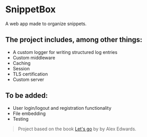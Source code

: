 # SnippetBox

A web app made to organize snippets.

## The project includes, among other things:

* A custom logger for writing structured log entries
* Custom middleware
* Caching
* Session
* TLS certification
* Custom server

## To be added:

* User login/logout and registration functionality
* File embedding
* Testing

> Project based on the book [Let's go](https://lets-go.alexedwards.net/) by by Alex Edwards.